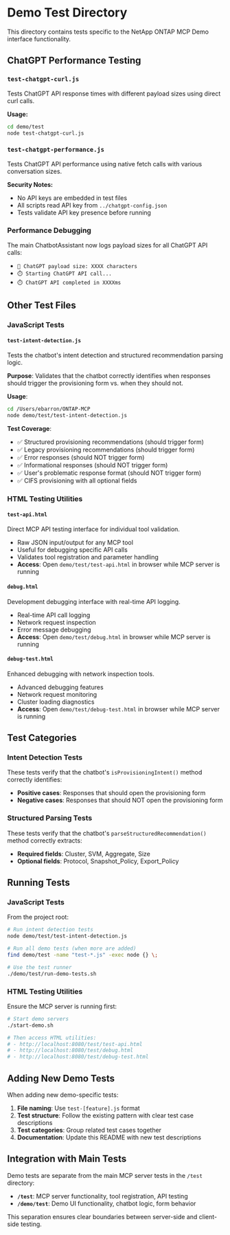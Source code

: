 # Demo Test Directory

This directory contains tests specific to the NetApp ONTAP MCP Demo interface functionality.

## ChatGPT Performance Testing

### `test-chatgpt-curl.js`
Tests ChatGPT API response times with different payload sizes using direct curl calls.

**Usage:**
```bash
cd demo/test
node test-chatgpt-curl.js
```

### `test-chatgpt-performance.js` 
Tests ChatGPT API performance using native fetch calls with various conversation sizes.

**Security Notes:**
- No API keys are embedded in test files
- All scripts read API key from `../chatgpt-config.json`
- Tests validate API key presence before running

### Performance Debugging
The main ChatbotAssistant now logs payload sizes for all ChatGPT API calls:
- `📏 ChatGPT payload size: XXXX characters`
- `⏱️ Starting ChatGPT API call...` 
- `⏱️ ChatGPT API completed in XXXXms`

## Other Test Files

### JavaScript Tests

#### `test-intent-detection.js`
Tests the chatbot's intent detection and structured recommendation parsing logic.

**Purpose**: Validates that the chatbot correctly identifies when responses should trigger the provisioning form vs. when they should not.

**Usage**:
```bash
cd /Users/ebarron/ONTAP-MCP
node demo/test/test-intent-detection.js
```

**Test Coverage**:
- ✅ Structured provisioning recommendations (should trigger form)
- ✅ Legacy provisioning recommendations (should trigger form) 
- ✅ Error responses (should NOT trigger form)
- ✅ Informational responses (should NOT trigger form)
- ✅ User's problematic response format (should NOT trigger form)
- ✅ CIFS provisioning with all optional fields

### HTML Testing Utilities

#### `test-api.html`
Direct MCP API testing interface for individual tool validation.
- Raw JSON input/output for any MCP tool
- Useful for debugging specific API calls
- Validates tool registration and parameter handling
- **Access**: Open `demo/test/test-api.html` in browser while MCP server is running

#### `debug.html`
Development debugging interface with real-time API logging.
- Real-time API call logging  
- Network request inspection
- Error message debugging
- **Access**: Open `demo/test/debug.html` in browser while MCP server is running

#### `debug-test.html`
Enhanced debugging with network inspection tools.
- Advanced debugging features
- Network request monitoring
- Cluster loading diagnostics  
- **Access**: Open `demo/test/debug-test.html` in browser while MCP server is running

## Test Categories

### Intent Detection Tests
These tests verify that the chatbot's `isProvisioningIntent()` method correctly identifies:
- **Positive cases**: Responses that should open the provisioning form
- **Negative cases**: Responses that should NOT open the provisioning form

### Structured Parsing Tests  
These tests verify that the chatbot's `parseStructuredRecommendation()` method correctly extracts:
- **Required fields**: Cluster, SVM, Aggregate, Size
- **Optional fields**: Protocol, Snapshot_Policy, Export_Policy

## Running Tests

### JavaScript Tests
From the project root:
```bash
# Run intent detection tests
node demo/test/test-intent-detection.js

# Run all demo tests (when more are added)
find demo/test -name "test-*.js" -exec node {} \;

# Use the test runner
./demo/test/run-demo-tests.sh
```

### HTML Testing Utilities
Ensure the MCP server is running first:
```bash
# Start demo servers
./start-demo.sh

# Then access HTML utilities:
# - http://localhost:8080/test/test-api.html
# - http://localhost:8080/test/debug.html  
# - http://localhost:8080/test/debug-test.html
```

## Adding New Demo Tests

When adding new demo-specific tests:

1. **File naming**: Use `test-[feature].js` format
2. **Test structure**: Follow the existing pattern with clear test case descriptions
3. **Test categories**: Group related test cases together
4. **Documentation**: Update this README with new test descriptions

## Integration with Main Tests

Demo tests are separate from the main MCP server tests in the `/test` directory:

- **`/test`**: MCP server functionality, tool registration, API testing
- **`/demo/test`**: Demo UI functionality, chatbot logic, form behavior

This separation ensures clear boundaries between server-side and client-side testing.